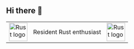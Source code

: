## Hi there 👋

<table>
  <tr>
    <td><a href="https://www.rust-lang.org"><img src="https://www.rust-lang.org/logos/rust-logo-512x512.png" width="50" alt="Rust logo"></a></td>
    <td style="text-align: center; vertical-align: middle;">Resident Rust enthusiast</td>
    <td><a href="https://www.rust-lang.org"><img src="https://www.rust-lang.org/logos/rust-logo-512x512.png" width="50" alt="Rust logo"></a></td>
  </tr>
</table>
